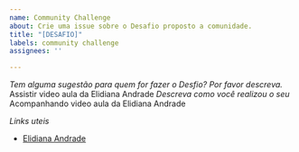 ```yaml
---
name: Community Challenge
about: Crie uma issue sobre o Desafio proposto a comunidade.
title: "[DESAFIO]"
labels: community challenge
assignees: ''

---
```


*Tem alguma sugestão para quem for fazer o Desfio? Por favor descreva.*
Assistir video aula da Elidiana Andrade
*Descreva como você realizou o seu*
Acompanhando video aula da Elidiana Andrade

*Links uteis*
- [Elidiana Andrade](github.com/elidianaandrade/dio-lab-open-source/assues/templates/edit)
